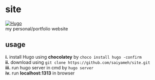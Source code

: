 # site

[![Hugo](https://img.shields.io/chocolatey/v/hugo?label=Built%20with%20Hugo)](https://gohugo.io/)\
my personal/portfolio website

## usage
**i.** install Hugo using **chocolatey** by ```choco install hugo -confirm```\
**ii.** download using ```git clone https://github.com/saiyameh/site.git```\
**iii.** run hugo server in cmd by ```hugo server```\
**iv.** run **localhost:1313** in browser

